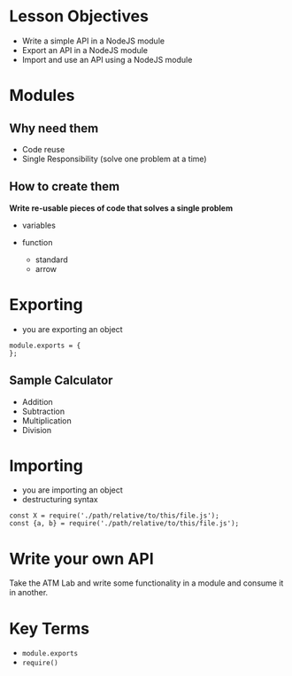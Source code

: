 # Lesson Objectives

- Write a simple API in a NodeJS module
- Export an API in a NodeJS module
- Import and use an API using a NodeJS module

# Modules 

## Why need them

* Code reuse
* Single Responsibility (solve one problem at a time)

## How to create them

__Write re-usable pieces of code that solves a single problem__

* variables
* function
  
  * standard
  * arrow

# Exporting

* you are exporting an object

```
module.exports = {
};
```

## Sample Calculator

* Addition
* Subtraction
* Multiplication
* Division


# Importing

* you are importing an object
* destructuring syntax

```
const X = require('./path/relative/to/this/file.js');
const {a, b} = require('./path/relative/to/this/file.js');
```

# Write your own API

Take the ATM Lab and write some functionality in a module and consume it in
another.

# Key Terms

* `module.exports`
* `require()`

